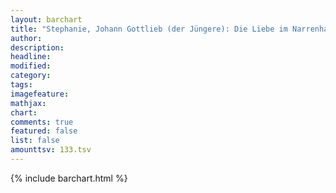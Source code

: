 ```yaml
---
layout: barchart
title: "Stephanie, Johann Gottlieb (der Jüngere): Die Liebe im Narrenhause (1787)"
author:
description:
headline:
modified:
category:
tags:
imagefeature: 
mathjax: 
chart: 
comments: true
featured: false
list: false
amounttsv: 133.tsv
---
```

{% include barchart.html %}
